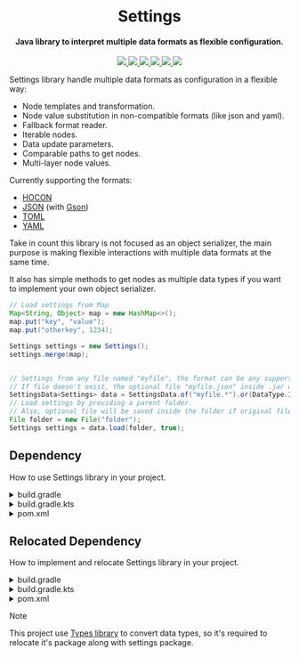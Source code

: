 <h1 align="center">Settings</h1>

<h4 align="center">Java library to interpret multiple data formats as flexible configuration.</h4>

<p align="center">
    <a href="https://saic.one/discord">
        <img src="https://img.shields.io/discord/974288218839191612.svg?style=flat-square&label=discord&logo=discord&logoColor=white&color=7289da"/>
    </a>
    <a href="https://www.codefactor.io/repository/github/saicone/settings">
        <img src="https://img.shields.io/codefactor/grade/github/saicone/settings?style=flat-square&logo=codefactor&logoColor=white&label=codefactor&color=00b16a"/>
    </a>
    <a href="https://github.com/saicone/settings">
        <img src="https://img.shields.io/github/languages/code-size/saicone/settings?logo=github&logoColor=white&style=flat-square"/>
    </a>
    <a href="https://jitpack.io/#com.saicone/settings">
        <img src="https://img.shields.io/github/v/tag/saicone/settings?style=flat-square&logo=jitpack&logoColor=white&label=JitPack&color=brigthgreen"/>
    </a>
    <a href="https://javadoc.saicone.com/settings/">
        <img src="https://img.shields.io/badge/JavaDoc-Online-green?style=flat-square"/>
    </a>
    <a href="https://docs.saicone.com/settings/">
        <img src="https://img.shields.io/badge/Saicone-Settings%20Wiki-3b3bb0?logo=github&logoColor=white&style=flat-square"/>
    </a>
</p>

Settings library handle multiple data formats as configuration in a flexible way:

* Node templates and transformation.
* Node value substitution in non-compatible formats (like json and yaml).
* Fallback format reader.
* Iterable nodes.
* Data update parameters.
* Comparable paths to get nodes.
* Multi-layer node values.

Currently supporting the formats:

* [HOCON](https://github.com/lightbend/config/blob/main/HOCON.md)
* [JSON](https://www.json.org/) (with [Gson](https://github.com/google/gson))
* [TOML](https://toml.io/en/v1.0.0)
* [YAML](http://yaml.org/spec/1.1/current.html)

Take in count this library is not focused as an object serializer, the main purpose is making flexible interactions with multiple data formats at the same time.

It also has simple methods to get nodes as multiple data types if you want to implement your own object serializer.

```java
// Load settings from Map
Map<String, Object> map = new HashMap<>();
map.put("key", "value");
map.put("otherkey", 1234);

Settings settings = new Settings();
settings.merge(map);


// Settings from any file named "myfile", the format can be any supported format.
// If file doesn't exist, the optional file "myfile.json" inside .jar will be used.
SettingsData<Settings> data = SettingsData.of("myfile.*").or(DataType.INPUT_STREAM, "myfile.json");
// Load settings by providing a parent folder.
// Also, optional file will be saved inside the folder if original file doesn't exist
File folder = new File("folder");
Settings settings = data.load(folder, true);
```

## Dependency

How to use Settings library in your project.

<details>
  <summary>build.gradle</summary>

```groovy
repositories {
    maven { url 'https://jitpack.io' }
}

dependencies {
    implementation 'com.saicone.settings:settings:1.0.3'
    // Other modules
    implementation 'com.saicone.settings:settings-gson:1.0.3'
    implementation 'com.saicone.settings:settings-hocon:1.0.3'
    implementation 'com.saicone.settings:settings-toml:1.0.3'
    implementation 'com.saicone.settings:settings-yaml:1.0.3'
}
```

</details>

<details>
  <summary>build.gradle.kts</summary>

```kotlin
repositories {
    maven("https://jitpack.io")
}

dependencies {
    implementation("com.saicone.settings:settings:1.0.3")
    // Other modules
    implementation("com.saicone.settings:settings-gson:1.0.3")
    implementation("com.saicone.settings:settings-hocon:1.0.3")
    implementation("com.saicone.settings:settings-toml:1.0.3")
    implementation("com.saicone.settings:settings-yaml:1.0.3")
}
```

</details>

<details>
  <summary>pom.xml</summary>

```xml
<repositories>
    <repository>
        <id>Jitpack</id>
        <url>https://jitpack.io</url>
    </repository>
</repositories>

<dependencies>
    <dependency>
        <groupId>com.saicone.settings</groupId>
        <artifactId>settings</artifactId>
        <version>1.0.3</version>
        <scope>compile</scope>
    </dependency>
    <!-- Other modules -->
    <dependency>
        <groupId>com.saicone.settings</groupId>
        <artifactId>settings-gson</artifactId>
        <version>1.0.3</version>
        <scope>compile</scope>
    </dependency>
    <dependency>
        <groupId>com.saicone.settings</groupId>
        <artifactId>settings-hocon</artifactId>
        <version>1.0.3</version>
        <scope>compile</scope>
    </dependency>
    <dependency>
        <groupId>com.saicone.settings</groupId>
        <artifactId>settings-toml</artifactId>
        <version>1.0.3</version>
        <scope>compile</scope>
    </dependency>
    <dependency>
        <groupId>com.saicone.settings</groupId>
        <artifactId>settings-yaml</artifactId>
        <version>1.0.3</version>
        <scope>compile</scope>
    </dependency>
</dependencies>
```

</details>

## Relocated Dependency

How to implement and relocate Settings library in your project.

<details>
  <summary>build.gradle</summary>

```groovy
plugins {
    id 'com.gradleup.shadow' version '9.2.2'
}

repositories {
    maven { url 'https://jitpack.io' }
}

dependencies {
    implementation 'com.saicone.settings:settings:1.0.3'
    // Other modules
    implementation 'com.saicone.settings:settings-gson:1.0.3'
    implementation 'com.saicone.settings:settings-hocon:1.0.3'
    implementation 'com.saicone.settings:settings-toml:1.0.3'
    implementation 'com.saicone.settings:settings-yaml:1.0.3'
}

jar.dependsOn (shadowJar)

shadowJar {
    // Relocate packages (DO NOT IGNORE THIS)
    relocate 'com.saicone.types', project.group + '.libs.types'
    relocate 'com.saicone.settings', project.group + '.libs.settings'
    // Exclude unused classes (optional)
    minimize()
}
```

</details>

<details>
  <summary>build.gradle.kts</summary>

```kotlin
plugins {
    id("com.gradleup.shadow") version "9.2.2"
}

repositories {
    maven("https://jitpack.io")
}

dependencies {
    implementation("com.saicone.settings:settings:1.0.3")
    // Other modules
    implementation("com.saicone.settings:settings-gson:1.0.3")
    implementation("com.saicone.settings:settings-hocon:1.0.3")
    implementation("com.saicone.settings:settings-toml:1.0.3")
    implementation("com.saicone.settings:settings-yaml:1.0.3")
}

tasks {
    jar {
        dependsOn(tasks.shadowJar)
    }

    shadowJar {
        // Relocate packages (DO NOT IGNORE THIS)
        relocate("com.saicone.types", "${project.group}.libs.types")
        relocate("com.saicone.settings", "${project.group}.libs.settings")
        // Exclude unused classes (optional)
        minimize()
    }
}
```

</details>

<details>
  <summary>pom.xml</summary>

```xml
<repositories>
    <repository>
        <id>Jitpack</id>
        <url>https://jitpack.io</url>
    </repository>
</repositories>

<dependencies>
    <dependency>
        <groupId>com.saicone.settings</groupId>
        <artifactId>settings</artifactId>
        <version>1.0.3</version>
        <scope>compile</scope>
    </dependency>
    <!-- Other modules -->
    <dependency>
        <groupId>com.saicone.settings</groupId>
        <artifactId>settings-gson</artifactId>
        <version>1.0.3</version>
        <scope>compile</scope>
    </dependency>
    <dependency>
        <groupId>com.saicone.settings</groupId>
        <artifactId>settings-hocon</artifactId>
        <version>1.0.3</version>
        <scope>compile</scope>
    </dependency>
    <dependency>
        <groupId>com.saicone.settings</groupId>
        <artifactId>settings-toml</artifactId>
        <version>1.0.3</version>
        <scope>compile</scope>
    </dependency>
    <dependency>
        <groupId>com.saicone.settings</groupId>
        <artifactId>settings-yaml</artifactId>
        <version>1.0.3</version>
        <scope>compile</scope>
    </dependency>
</dependencies>

<build>
    <plugin>
        <groupId>org.apache.maven.plugins</groupId>
        <artifactId>maven-shade-plugin</artifactId>
        <version>3.6.1</version>
        <configuration>
            <relocations>
                <!-- Relocate packages (DO NOT IGNORE THIS) -->
                <relocation>
                    <pattern>com.saicone.types</pattern>
                    <shadedPattern>${project.groupId}.libs.types</shadedPattern>
                </relocation>
                <relocation>
                    <pattern>com.saicone.settings</pattern>
                    <shadedPattern>${project.groupId}.libs.settings</shadedPattern>
                </relocation>
            </relocations>
            <!-- Exclude unused classes (optional) -->
            <minimizeJar>true</minimizeJar>
        </configuration>
        <executions>
            <execution>
                <phase>package</phase>
                <goals>
                    <goal>shade</goal>
                </goals>
            </execution>
        </executions>
    </plugin>
</build>
```

</details>

> [!NOTE]  
> This project use [Types library](https://github.com/saicone/types) to convert data types, so it's required to relocate it's package along with settings package.